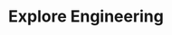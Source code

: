 ---
layout: project
order: 3
title: Explore Engineering
desc: Chicago engineering conference for high schoolers.
type: Client Work
language: "HTML/CSS"
main_image_url: "/assets/images/client-work/explore-engineering.png"
link: "https://explore-engineering.netlify.com"
goto_text: "Go to website"
---